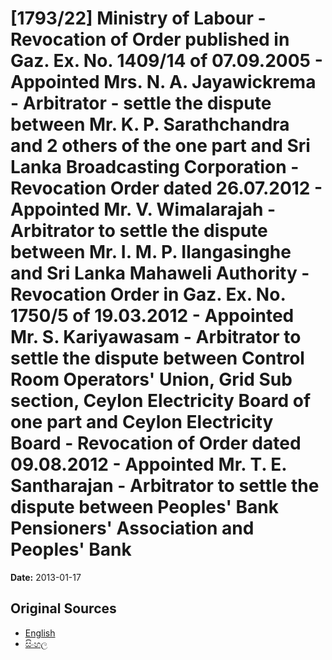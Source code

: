 # [1793/22] Ministry of Labour - Revocation of Order published in Gaz. Ex. No. 1409/14 of 07.09.2005 - Appointed Mrs. N. A. Jayawickrema - Arbitrator - settle the dispute between Mr. K. P. Sarathchandra and 2 others of the one part and Sri Lanka Broadcasting Corporation - Revocation Order dated 26.07.2012 - Appointed Mr. V. Wimalarajah - Arbitrator to settle the dispute between Mr. I. M. P. Ilangasinghe and Sri Lanka Mahaweli Authority - Revocation Order in Gaz. Ex. No. 1750/5 of 19.03.2012 - Appointed Mr. S. Kariyawasam - Arbitrator to settle the dispute between Control Room Operators' Union, Grid Sub section, Ceylon Electricity Board of one part and Ceylon Electricity Board - Revocation of Order dated 09.08.2012 - Appointed Mr. T. E. Santharajan - Arbitrator to settle the dispute between Peoples' Bank Pensioners' Association and Peoples' Bank

**Date:** 2013-01-17

## Original Sources

- [English](https://documents.gov.lk/view/extra-gazettes/2013/1/1793-22_E.pdf)
- [සිංහල](https://documents.gov.lk/view/extra-gazettes/2013/1/1793-22_S.pdf)
